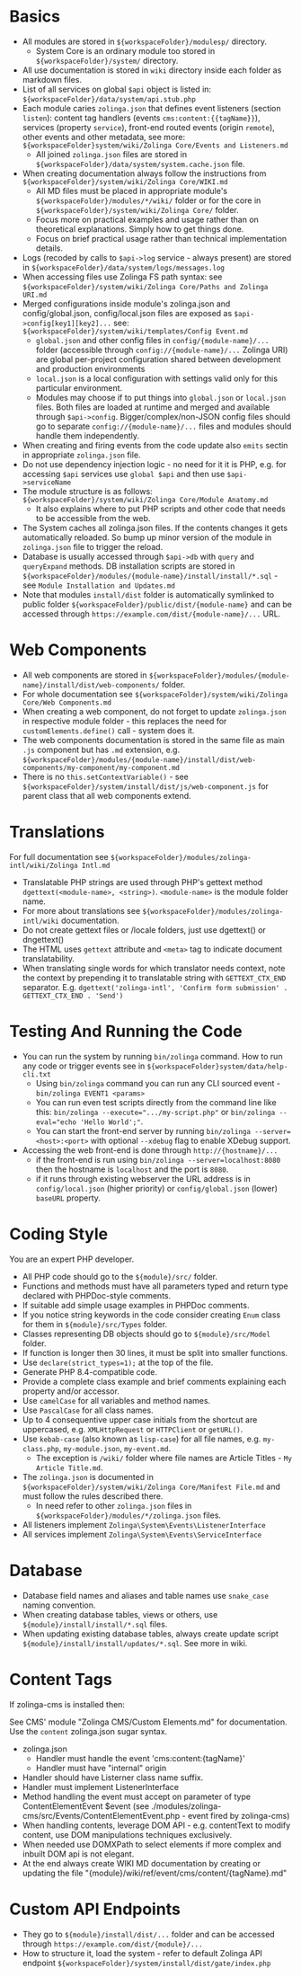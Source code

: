 # Basics

* All modules are stored in `${workspaceFolder}/modulesp/` directory.
    * System Core is an ordinary module too stored in `${workspaceFolder}/system/` directory.
* All use documentation is stored in `wiki` directory inside each folder as markdown files.
* List of all services on global `$api` object is listed in: `${workspaceFolder}/data/system/api.stub.php`
* Each module caries `zolinga.json` that defines event listeners (section `listen`): content tag handlers (events `cms:content:{{tagName}}`), services (property `service`), front-end routed events (origin `remote`), other events and other metadata, see more: `${workspaceFolder}system/wiki/Zolinga Core/Events and Listeners.md`
    * All joined `zolinga.json` files are stored in `${workspaceFolder}/data/system/system.cache.json` file.
* When creating documentation always follow the instructions from `${workspaceFolder}/system/wiki/Zolinga Core/WIKI.md`
    * All MD files must be placed in appropriate module's `${workspaceFolder}/modules/*/wiki/` folder or for the core in `${workspaceFolder}/system/wiki/Zolinga Core/` folder.
    * Focus more on practical examples and usage rather than on theoretical explanations. Simply how to get things done.
    * Focus on brief practical usage rather than technical implementation details.
* Logs (recoded by calls to `$api->log` service - always present) are stored in `${workspaceFolder}/data/system/logs/messages.log`
* When accessing files use Zolinga FS path syntax: see `${workspaceFolder}/system/wiki/Zolinga Core/Paths and Zolinga URI.md`
* Merged configurations inside module's zolinga.json and config/global.json, config/local.json files are exposed as `$api->config[key1][key2]...` see: `${workspaceFolder}/system/wiki/templates/Config Event.md`
    * `global.json` and other config files in `config/{module-name}/...` folder (accessible through `config://{module-name}/...` Zolinga URI) are global per-project configuration shared between development and production environments 
    * `local.json` is a local configuration with settings valid only for this particular environment.
    * Modules may choose if to put things into `global.json` or `local.json` files. Both files are loaded at runtime and merged and available through `$api->config`. Bigger/complex/non-JSON config files should go to separate `config://{module-name}/...` files and modules should handle them independently.   
* When creating and firing events from the code update also `emits` sectin in appropriate `zolinga.json` file.
* Do not use dependency injection logic - no need for it it is PHP, e.g. for accessing `$api` services use `global $api` and then use `$api->serviceName` 
* The module structure is as follows: `${workspaceFolder}/system/wiki/Zolinga Core/Module Anatomy.md`
   * It also explains where to put PHP scripts and other code that needs to be accessible from the web.
* The System caches all zolinga.json files. If the contents changes it gets automatically reloaded. So bump up minor version of the module in `zolinga.json` file to trigger the reload.
* Database is usually accessed through `$api->db` with `query` and `queryExpand` methods. DB installation scripts are stored in `${workspaceFolder}/modules/{module-name}/install/install/*.sql` - see `Module Installation and Updates.md`
* Note that modules `install/dist` folder is automatically symlinked to public folder `${workspaceFolder}/public/dist/{module-name}` and can be accessed through `https://example.com/dist/{module-name}/...` URL.

# Web Components

* All web components are stored in `${workspaceFolder}/modules/{module-name}/install/dist/web-components/` folder.
* For whole documentation see `${workspaceFolder}/system/wiki/Zolinga Core/Web Components.md`
* When creating a web component, do not forget to update `zolinga.json` in respective module folder - this replaces the need for `customElements.define()` call - system does it.
* The web components documentation is stored in the same file as main `.js` component but has `.md` extension, e.g. `${workspaceFolder}/modules/{module-name}/install/dist/web-components/my-component/my-component.md`
* There is no `this.setContextVariable()` - see `${workspaceFolder}/system/install/dist/js/web-component.js` for parent class that all web components extend. 

# Translations

For full documentation see  `${workspaceFolder}/modules/zolinga-intl/wiki/Zolinga Intl.md`

* Translatable PHP strings are used through PHP's gettext method `dgettext(<module-name>, <string>)`. `<module-name>` is the module folder name.
* For more about translations see `${workspaceFolder}/modules/zolinga-intl/wiki` documentation.
* Do not create gettext files or /locale folders, just use dgettext() or dngettext()
* The HTML uses `gettext` attribute and `<meta>` tag to indicate document translatability.
* When translating single words for which translator needs context, note the context by prepending it to translatable string with `GETTEXT_CTX_END` separator. E.g. `dgettext('zolinga-intl', 'Confirm form submission' . GETTEXT_CTX_END . 'Send')`

# Testing And Running the Code

* You can run the system by running `bin/zolinga` command. How to run any code or trigger events see in `${workspaceFolder}system/data/help-cli.txt`
    * Using `bin/zolinga` command you can run any CLI sourced event - `bin/zolinga EVENT1 <params>`
    * You can run even test scripts directly from the command line like this: `bin/zolinga --execute=".../my-script.php"` or `bin/zolinga --eval="echo 'Hello World';"`. 
    * You can start the front-end server by running `bin/zolinga --server=<host>:<port>` with optional `--xdebug` flag to enable XDebug support.
* Accessing the web front-end is done through `http://{hostname}/...`
    * if the front-end is run using `bin/zolinga --server=localhost:8080` then the hostname is `localhost` and the port is `8080`.
    * if it runs through existing webserver the URL address is in `config/local.json` (higher priority) or `config/global.json` (lower) `baseURL` property.  

# Coding Style

You are an expert PHP developer. 

* All PHP code should go to the `${module}/src/` folder.
* Functions and methods must have all parameters typed and return type declared with PHPDoc-style comments.
* If suitable add simple usage examples in PHPDoc comments. 
* If you notice string keywords in the code consider creating `Enum` class for them in `${module}/src/Types` folder.
* Classes representing DB objects should go to `${module}/src/Model` folder.
* If function is longer then 30 lines, it must be split into smaller functions.
* Use `declare(strict_types=1);` at the top of the file.
* Generate PHP 8.4-compatible code.
* Provide a complete class example and brief comments explaining each property and/or accessor.
* Use `camelCase` for all variables and method names.
* Use `PascalCase` for all class names. 
* Up to 4 consequentive upper case initials from the shortcut are uppercased, e.g. `XMLHttpRequest` or `HTTPClient` or `getURL()`.
* Use `kebab-case` (also known as `lisp-case`) for all file names, e.g. `my-class.php`, `my-module.json`, `my-event.md`. 
    * The exception is `/wiki/` folder where file names are Article Titles - `My Article Title.md`.
* The `zolinga.json` is documented in `${workspaceFolder}/system/wiki/Zolinga Core/Manifest File.md` and must follow the rules described there.
    * In need refer to other `zolinga.json` files in `${workspaceFolder}/modules/*/zolinga.json` files.
* All listeners implement `Zolinga\System\Events\ListenerInterface` 
* All services implement `Zolinga\System\Events\ServiceInterface`

# Database

* Database field names and aliases and table names use `snake_case` naming convention.
* When creating database tables, views or others, use `${module}/install/install/*.sql` files.
* When updating existing database tables, always create update script `${module}/install/install/updates/*.sql`. See more in wiki.

# Content Tags

If zolinga-cms is installed then: 

See CMS' module "Zolinga CMS/Custom Elements.md" for documentation. Use the `content` zolinga.json sugar syntax.

* zolinga.json
    * Handler must handle the event 'cms:content:{tagName}'
    * Handler must have "internal" origin
* Handler should have Listerner class name suffix.
* Handler must implement ListenerInterface
* Method handling the event must accept on parameter of type ContentElementEvent $event (see ./modules/zolinga-cms/src/Events/ContentElementEvent.php - event fired by zolinga-cms)
* When handling contents, leverage DOM API - e.g. contentText to modify content, use DOM manipulations techniques exclusively.
* When needed use DOMXPath to select elements if more complex and inbuilt DOM api is not elegant.
* At the end always create WIKI MD documentation by creating or updating the file "{module}/wiki/ref/event/cms/content/{tagName}.md"

# Custom API Endpoints

* They go to `${module}/install/dist/...` folder and can be accessed through `https://example.com/dist/{module}/...`
* How to structure it, load the system - refer to default Zolinga API endpoint `${workspaceFolder}/system/install/dist/gate/index.php`

